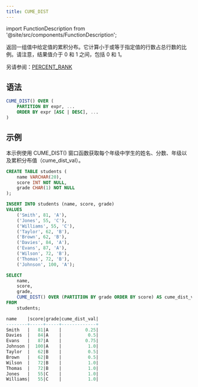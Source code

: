 ```yaml
---
title: CUME_DIST
---
```

import FunctionDescription from '@site/src/components/FunctionDescription';

<FunctionDescription description="引入版本：v1.2.7"/>

返回一组值中给定值的累积分布。它计算小于或等于指定值的行数占总行数的比例。请注意，结果值介于 0 和 1 之间，包括 0 和 1。

另请参阅：[PERCENT_RANK](percent_rank.md)

## 语法

```sql
CUME_DIST() OVER (
	PARTITION BY expr, ...
	ORDER BY expr [ASC | DESC], ...
)
```

## 示例

本示例使用 CUME_DIST() 窗口函数获取每个年级中学生的姓名、分数、年级以及累积分布值（cume_dist_val）。

```sql
CREATE TABLE students (
    name VARCHAR(20),
    score INT NOT NULL,
    grade CHAR(1) NOT NULL
);

INSERT INTO students (name, score, grade)
VALUES
    ('Smith', 81, 'A'),
    ('Jones', 55, 'C'),
    ('Williams', 55, 'C'),
    ('Taylor', 62, 'B'),
    ('Brown', 62, 'B'),
    ('Davies', 84, 'A'),
    ('Evans', 87, 'A'),
    ('Wilson', 72, 'B'),
    ('Thomas', 72, 'B'),
    ('Johnson', 100, 'A');

SELECT
    name,
    score,
    grade,
    CUME_DIST() OVER (PARTITION BY grade ORDER BY score) AS cume_dist_val
FROM
    students;

name    |score|grade|cume_dist_val|
--------+-----+-----+-------------+
Smith   |   81|A    |         0.25|
Davies  |   84|A    |          0.5|
Evans   |   87|A    |         0.75|
Johnson |  100|A    |          1.0|
Taylor  |   62|B    |          0.5|
Brown   |   62|B    |          0.5|
Wilson  |   72|B    |          1.0|
Thomas  |   72|B    |          1.0|
Jones   |   55|C    |          1.0|
Williams|   55|C    |          1.0|
```